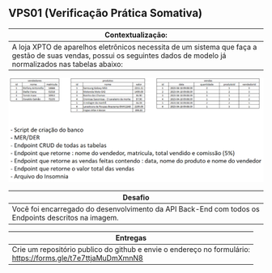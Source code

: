 ## VPS01 (Verificação Prática Somativa)

|Contextualização:|
|-|
|A loja XPTO de aparelhos eletrônicos necessita de um sistema que faça a gestão de suas vendas, possui os seguintes dados de modelo já normalizados nas tabelas abaixo:|

![Avaliação](vps01.png)

|Desafio|
|-|
|Você foi encarregado do desenvolvimento da API Back-End com todos os Endpoints descritos na imagem.|

| Entregas|
|-|
|Crie um repositório publico do github e envie o endereço no formulário: <br>https://forms.gle/t7e7ttjaMuDmXmnN8|

